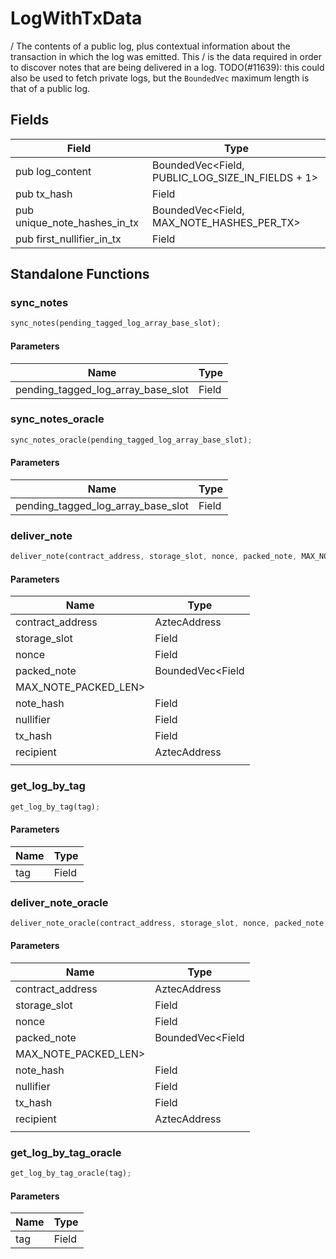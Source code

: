 # LogWithTxData

/ The contents of a public log, plus contextual information about the transaction in which the log was emitted. This / is the data required in order to discover notes that are being delivered in a log. TODO(#11639): this could also be used to fetch private logs, but the `BoundedVec` maximum length is that of a public log.

## Fields
| Field | Type |
| --- | --- |
| pub log_content | BoundedVec&lt;Field, PUBLIC_LOG_SIZE_IN_FIELDS + 1&gt; |
| pub tx_hash | Field |
| pub unique_note_hashes_in_tx | BoundedVec&lt;Field, MAX_NOTE_HASHES_PER_TX&gt; |
| pub first_nullifier_in_tx | Field |

## Standalone Functions

### sync_notes

```rust
sync_notes(pending_tagged_log_array_base_slot);
```

#### Parameters
| Name | Type |
| --- | --- |
| pending_tagged_log_array_base_slot | Field |

### sync_notes_oracle

```rust
sync_notes_oracle(pending_tagged_log_array_base_slot);
```

#### Parameters
| Name | Type |
| --- | --- |
| pending_tagged_log_array_base_slot | Field |

### deliver_note

```rust
deliver_note(contract_address, storage_slot, nonce, packed_note, MAX_NOTE_PACKED_LEN>, note_hash, nullifier, tx_hash, recipient, );
```

#### Parameters
| Name | Type |
| --- | --- |
| contract_address | AztecAddress |
| storage_slot | Field |
| nonce | Field |
| packed_note | BoundedVec&lt;Field |
| MAX_NOTE_PACKED_LEN&gt; |  |
| note_hash | Field |
| nullifier | Field |
| tx_hash | Field |
| recipient | AztecAddress |
|  |  |

### get_log_by_tag

```rust
get_log_by_tag(tag);
```

#### Parameters
| Name | Type |
| --- | --- |
| tag | Field |

### deliver_note_oracle

```rust
deliver_note_oracle(contract_address, storage_slot, nonce, packed_note, MAX_NOTE_PACKED_LEN>, note_hash, nullifier, tx_hash, recipient, );
```

#### Parameters
| Name | Type |
| --- | --- |
| contract_address | AztecAddress |
| storage_slot | Field |
| nonce | Field |
| packed_note | BoundedVec&lt;Field |
| MAX_NOTE_PACKED_LEN&gt; |  |
| note_hash | Field |
| nullifier | Field |
| tx_hash | Field |
| recipient | AztecAddress |
|  |  |

### get_log_by_tag_oracle

```rust
get_log_by_tag_oracle(tag);
```

#### Parameters
| Name | Type |
| --- | --- |
| tag | Field |

